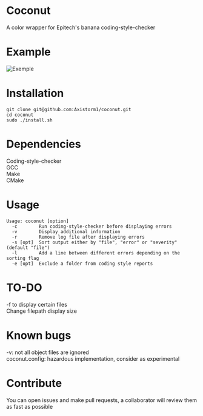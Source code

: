 # Coconut
A color wrapper for Epitech's banana coding-style-checker

# Example
![Exemple](https://i.imgur.com/KWYrKwL.png)

# Installation
```
git clone git@github.com:Axistorm1/coconut.git
cd coconut
sudo ./install.sh
```

# Dependencies
Coding-style-checker <br>
GCC <br>
Make <br>
CMake <br>

# Usage
```
Usage: coconut [option]
  -c        Run coding-style-checker before displaying errors
  -v        Display additional information
  -r        Remove log file after displaying errors
  -s [opt]  Sort output either by "file", "error" or "severity" (default "file")
  -l        Add a line between different errors depending on the sorting flag
  -e [opt]  Exclude a folder from coding style reports
```

# TO-DO
-f to display certain files <br>
Change filepath display size <br>

# Known bugs
-v: not all object files are ignored <br>
coconut.config: hazardous implementation, consider as experimental

# Contribute
You can open issues and make pull requests, a collaborator will review them as fast as possible
